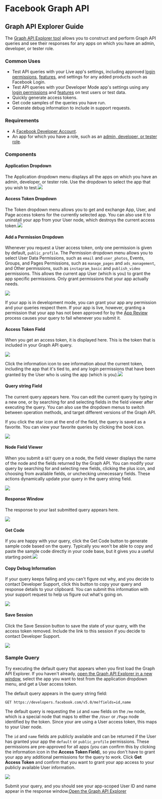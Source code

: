 # Facebook Graph API

## Graph API Explorer Guide <a id="graph-api-explorer-guide"></a>

The [Graph API Explorer tool](https://developers.facebook.com/tools/explorer) allows you to construct and perform Graph API queries and see their responses for any apps on which you have an admin, developer, or tester role.

### Common Uses <a id="common-uses"></a>

- Test API queries with your Live app's settings, including approved [login permissions](https://developers.facebook.com/docs/apps/review/login-permissions), [features](https://developers.facebook.com/docs/apps/review/feature), and settings for any added products such as Facebook Login.
- Test API queries with your Developer Mode app's settings using any [login permissions](https://developers.facebook.com/docs/apps/review/login-permissions) and [features](https://developers.facebook.com/docs/apps/review/feature) on test users or test data.
- Quickly generate access tokens.
- Get code samples of the queries you have run.
- Generate debug information to include in support requests.

### Requirements <a id="requirements"></a>

- A [Facebook Developer Account](https://developers.facebook.com/apps).
- An app for which you have a role, such as an [admin, developer, or tester role](https://developers.facebook.com/docs/apps#roles).

### Components <a id="components"></a>

#### Application Dropdown <a id="application-dropdown"></a>

The Application dropdown menu displays all the apps on which you have an admin, developer, or tester role. Use the dropdown to select the app that you wish to test.![](https://scontent.fewr1-6.fna.fbcdn.net/v/t39.2365-6/79251764_578537029630374_1089724127452856320_n.png?_nc_cat=103&ccb=1-5&_nc_sid=ad8a9d&_nc_ohc=nL1ZY7j_rzcAX-mFp44&_nc_ht=scontent.fewr1-6.fna&oh=1e872957049915cc3879589ff074de9b&oe=6159DFF1)

#### Access Token Dropdown <a id="access-token-dropdown"></a>

The Token dropdown menu allows you to get and exchange App, User, and Page access tokens for the currently selected app. You can also use it to uninstall your app from your User node, which destroys the current access token.![](https://scontent.fewr1-5.fna.fbcdn.net/v/t39.2365-6/79446757_993982860994763_1363200333165101056_n.png?_nc_cat=106&ccb=1-5&_nc_sid=ad8a9d&_nc_ohc=-4W-dlzyItQAX8WEREY&_nc_ht=scontent.fewr1-5.fna&oh=03df1995ea901e4e9a4e3b0d695f52eb&oe=615988D1)

#### Add a Permission Dropdown <a id="permissions"></a>

Whenever you request a User access token, only one permission is given by default, `public_profile`. The Permission dropdown menu allows you to select User Data Permissions, such as `email` and `user_photos`, Events, Groups, and Pages Permissions, such as `manage_pages` and `ads_management`, and Other permissions, such as `instagram_basic` and `publish_video` permissions. This allows the current app User \(which is you\) to grant the app specific permissions. Only grant permissions that your app actually needs.

![](https://scontent.fewr1-6.fna.fbcdn.net/v/t39.2365-6/79532377_432699407662681_8754821856827015168_n.png?_nc_cat=109&ccb=1-5&_nc_sid=ad8a9d&_nc_ohc=rpxO7-wxTVEAX9bUjyC&_nc_ht=scontent.fewr1-6.fna&oh=a5db4d6a80faf70f2dd340b999a9bafe&oe=6159E76D)

If your app is in development mode, you can grant your app any permission and your queries respect them. If your app is live, however, granting a permission that your app has not been approved for by the [App Review](https://developers.facebook.com/docs/apps/review) process causes your query to fail whenever you submit it.

#### Access Token Field <a id="access-token-field"></a>

When you get an access token, it is displayed here. This is the token that is included in your Graph API query.

![](https://scontent.fewr1-5.fna.fbcdn.net/v/t39.2365-6/79241963_579505805926422_7830754897153753088_n.png?_nc_cat=104&ccb=1-5&_nc_sid=ad8a9d&_nc_ohc=HZN-09dwvj8AX8pyD8Z&_nc_ht=scontent.fewr1-5.fna&oh=f59e4a7e615f41a8d2df1ba0f695a146&oe=615925E4)

Click the information icon to see information about the current token, including the app that it's tied to, and any login permissions that have been granted by the User who is using the app \(which is you\).![](https://scontent.fewr1-5.fna.fbcdn.net/v/t39.2365-6/79588248_2531830050434402_8742483506707300352_n.png?_nc_cat=106&ccb=1-5&_nc_sid=ad8a9d&_nc_ohc=aRZh1i6SF3MAX957oiR&_nc_ht=scontent.fewr1-5.fna&oh=91d3e039da1be5ce1883ce7fda9978c5&oe=615A997F)

#### Query string Field <a id="query-string-field"></a>

The current query appears here. You can edit the current query by typing in a new one, or by searching for and selecting fields in the field viewer after executing the query. You can also use the dropdown menus to switch between operation methods, and target different versions of the Graph API.

If you click the star icon at the end of the field, the query is saved as a favorite. You can view your favorite queries by clicking the book icon.

![](https://scontent.fewr1-5.fna.fbcdn.net/v/t39.2365-6/79433831_2496738383900059_4484149369754353664_n.png?_nc_cat=105&ccb=1-5&_nc_sid=ad8a9d&_nc_ohc=2xrUCpVHCh8AX-ecXam&_nc_ht=scontent.fewr1-5.fna&oh=6d059e1c443663651bac1cb9231a59d3&oe=6159D713)

#### Node Field Viewer <a id="node-field-viewer"></a>

When you submit a `GET` query on a node, the field viewer displays the name of the node and the fields returned by the Graph API. You can modify your query by searching for and selecting new fields, clicking the plus icon, and choosing from available fields, or unchecking unnecessary fields. These actions dynamically update your query in the query string field.

![](https://scontent.fewr1-5.fna.fbcdn.net/v/t39.2365-6/79360573_437031223866268_5947414435097214976_n.png?_nc_cat=105&ccb=1-5&_nc_sid=ad8a9d&_nc_ohc=VUj8A42ThZ8AX_2z67-&_nc_ht=scontent.fewr1-5.fna&oh=d769fc707f5a487ab242ae0a20661c11&oe=6159311A)

#### Response Window <a id="response-window"></a>

The response to your last submitted query appears here.

![](https://scontent.fewr1-6.fna.fbcdn.net/v/t39.2365-6/79352250_2571914689754767_3905651054900936704_n.png?_nc_cat=109&ccb=1-5&_nc_sid=ad8a9d&_nc_ohc=sfx6krO3AFIAX8ZPg3E&_nc_ht=scontent.fewr1-6.fna&oh=6675a37b9656aa36fd8c83d1f721e2a9&oe=615A3F63)

#### Get Code <a id="get-code"></a>

If you are happy with your query, click the Get Code button to generate sample code based on the query. Typically you won't be able to copy and paste the sample code directly in your code base, but it gives you a useful starting point.![](https://scontent.fewr1-5.fna.fbcdn.net/v/t39.2365-6/80064637_567020644084611_3472173251394797568_n.png?_nc_cat=107&ccb=1-5&_nc_sid=ad8a9d&_nc_ohc=TTILDwwz_p8AX9xC61o&_nc_ht=scontent.fewr1-5.fna&oh=a4cdfbcf9f7451de958da51b20ec70ac&oe=6159F294)

#### Copy Debug Information <a id="copy-debug-information"></a>

If your query keeps failing and you can't figure out why, and you decide to contact Developer Support, click this button to copy your query and response details to your clipboard. You can submit this information with your support request to help us figure out what's going on.

![](https://scontent.fewr1-6.fna.fbcdn.net/v/t39.2365-6/78630150_491884384764225_5239037112371642368_n.png?_nc_cat=103&ccb=1-5&_nc_sid=ad8a9d&_nc_ohc=iXklahBitH8AX_d25TK&_nc_ht=scontent.fewr1-6.fna&oh=e663d54a039922a8f1fb96356a272351&oe=61595F37)

#### Save Session <a id="save-session"></a>

Click the Save Session button to save the state of your query, with the access token removed. Include the link to this session if you decide to contact Developer Support.

![](https://scontent.fewr1-5.fna.fbcdn.net/v/t39.2365-6/79326442_474875476772137_6998622253617250304_n.png?_nc_cat=104&ccb=1-5&_nc_sid=ad8a9d&_nc_ohc=IuF2sVIELokAX_mlNea&_nc_ht=scontent.fewr1-5.fna&oh=c8c9e08e45fa2ed64b5c3ecba0db8c3a&oe=6158DB5B)

### Sample Query <a id="sample-query"></a>

Try executing the default query that appears when you first load the Graph API Explorer. If you haven't already, [open the Graph API Explorer in a new window](https://developers.facebook.com/tools/explorer), select the app you want to test from the application dropdown menu, and get a User access token.

The default query appears in the query string field:

```text
GET https://developers.facebook.com/v5.0/me?fields=id,name
```

The default query is requesting the `id` and `name` fields on the `/me` node, which is a special node that maps to either the `/User` or `/Page` node identified by the token. Since your are using a User access token, this maps to your User node.

The `id` and `name` fields are publicly available and can be returned if the User has granted your app the `default` or `public_profile` permissions. These permissions are pre-approved for all apps \(you can confirm this by clicking the information icon in the **Access Token Field**\), so you don't have to grant your app any additional permissions for the query to work. Click **Get Access Token** and confirm that you want to grant your app access to your publicly available User information.

![](https://scontent.fewr1-5.fna.fbcdn.net/v/t39.2365-6/79918818_2547429572153654_5190211881201041408_n.png?_nc_cat=111&ccb=1-5&_nc_sid=ad8a9d&_nc_ohc=MlqfKC_0EmoAX_Jv-Cp&_nc_ht=scontent.fewr1-5.fna&oh=3db497a3fb5d0edee62345524791e203&oe=61591A5A)

Submit your query, and you should see your app-scoped User ID and name appear in the response window.[Open the Graph API Explorer](https://developers.facebook.com/tools/explorer)
